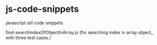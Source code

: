 # js-code-snippets
javascript util code snippets

find-searchIndexOfObjectInArray.js (for searching index in array object_ with three test cases.)
